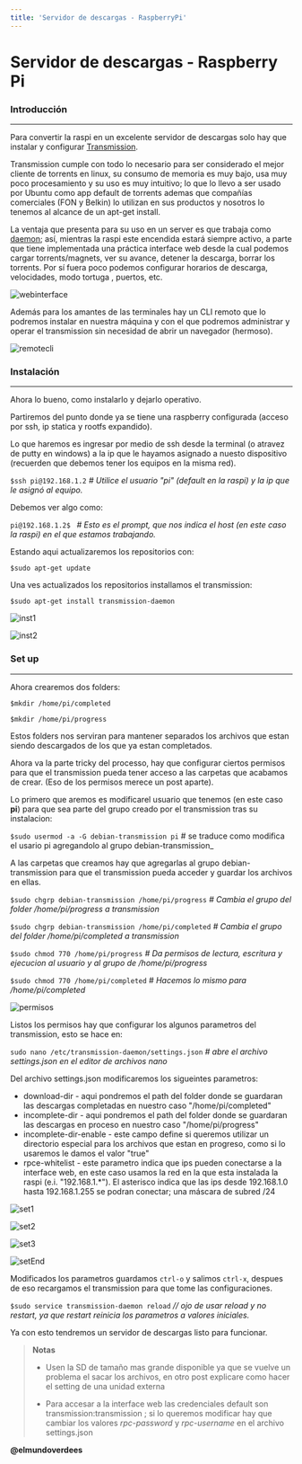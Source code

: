 ```yaml
---
title: 'Servidor de descargas - RaspberryPi'
---
```


# Servidor de descargas - Raspberry Pi

### Introducción
---

Para convertir la raspi en un excelente servidor de descargas solo hay que instalar y configurar [Transmission][1].

Transmission cumple con todo lo necesario para ser considerado el mejor cliente de torrents en linux, su consumo de memoria es muy bajo, usa muy poco procesamiento y su uso es muy intuitivo; lo que lo llevo a ser usado por Ubuntu como app default de torrents ademas que compañías comerciales (FON y Belkin) lo utilizan en sus productos y nosotros lo tenemos al alcance de un apt-get install.

La ventaja que presenta para su uso en un server es que trabaja como [daemon][2]; así, mientras la raspi este encendida estará siempre activo, a parte que tiene implementada una práctica interface web desde la cual podemos cargar torrents/magnets, ver su avance, detener la descarga, borrar los torrents. Por sí fuera poco podemos configurar horarios de descarga, velocidades, modo tortuga , puertos, etc.

![webinterface][imgweb]

Además para los amantes de las terminales hay un CLI remoto que lo podremos instalar en nuestra máquina y con el que podremos administrar y operar el transmission sin necesidad de abrir un navegador (hermoso).

![remotecli][imgrem]

### Instalación
---
Ahora lo bueno, como instalarlo y dejarlo operativo.

Partiremos del punto donde ya se tiene una raspberry configurada (acceso por ssh, ip statica y rootfs expandido).

Lo que haremos es ingresar por medio de ssh desde la terminal (o atravez de putty en windows) a la ip que le hayamos asignado a nuesto dispositivo (recuerden que debemos tener los equipos en la misma red).

`$ssh pi@192.168.1.2` _# Utilice el usuario "pi" (default en la raspi) y la ip que le asignó al equipo._

Debemos ver algo como:

`pi@192.168.1.2$ ` _# Esto es el prompt, que nos indica el host (en este caso la raspi) en el que estamos trabajando._

Estando aqui actualizaremos los repositorios con:

`$sudo apt-get update`

Una ves actualizados los repositorios installamos el transmission:

`$sudo apt-get install transmission-daemon`

![inst1][imginst1]

![inst2][imginst2]


### Set up
---

Ahora crearemos dos folders:

`$mkdir /home/pi/completed`

`$mkdir /home/pi/progress`

Estos folders nos serviran para mantener separados los archivos que estan siendo descargados de los que ya estan completados.

Ahora va la parte tricky del processo, hay que configurar ciertos permisos para que el transmission pueda tener acceso a las carpetas que acabamos de crear. (Eso de los permisos merece un post aparte).

Lo primero que aremos es modificarel usuario que tenemos (en este caso __pi__) para que sea parte del grupo creado por el transmission tras su instalacion:

`$sudo usermod -a -G debian-transmission pi` # se traduce como modifica el usario pi agregandolo al grupo debian-transmission_

A las carpetas que creamos hay que agregarlas al grupo debian-transmission para que el transmission pueda acceder y guardar los archivos en ellas.

`$sudo chgrp debian-transmission /home/pi/progress`  _# Cambia el grupo del folder /home/pi/progress a transmission_

`$sudo chgrp debian-transmission /home/pi/completed` _# Cambia el grupo del folder /home/pi/completed a transmission_

`$sudo chmod 770 /home/pi/progress` _# Da permisos de lectura, escritura y ejecucion al usuario y al grupo de /home/pi/progress_

`$sudo chmod 770 /home/pi/completed`  _# Hacemos lo mismo para /home/pi/completed_


![permisos][imgperm]


Listos los permisos hay que configurar los algunos parametros del transmission, esto se hace en:

`sudo nano /etc/transmission-daemon/settings.json` _# abre el archivo settings.json en el editor de archivos nano_

Del archivo settings.json modificaremos los sigueintes parametros:

* download-dir - aqui pondremos el path del folder donde se guardaran las descargas completadas en nuestro caso "/home/pi/completed"
* incomplete-dir - aqui pondremos el path del folder donde se guardaran las descargas en proceso en nuestro caso "/home/pi/progress"
* incomplete-dir-enable - este campo define si queremos utilizar un directorio especial para los archivos que estan en progreso, como si lo usaremos le damos el valor "true"
* rpce-whitelist - este parametro indica que ips pueden conectarse a la interface web, en este caso usamos la red en la que esta instalada la raspi (e.i. "192.168.1.*").
  El asterisco indica que las ips desde 192.168.1.0 hasta 192.168.1.255 se podran conectar; una máscara de subred /24

![set1][imgset1]

![set2][imgset2]

![set3][imgset3]

![setEnd][imgsetEnd]

Modificados los parametros guardamos `ctrl-o` y salimos `ctrl-x`, despues de eso recargamos el transmission para que tome las configuraciones. 

`$sudo service transmission-daemon reload` _// ojo de usar reload y no restart, ya que restart reinicia los parametros a valores iniciales._

Ya con esto tendremos un servidor de descargas listo para funcionar.

> __Notas__
>
> * Usen la SD de tamaño mas grande disponible ya que se vuelve un problema el sacar los archivos, en otro post explicare como hacer el setting de una unidad externa
>
> * Para accesar a la interface web las credenciales default son transmission:transmission ; si lo queremos modificar hay que cambiar los valores _rpc-password_ y _rpc-username_ en el archivo settings.json

**__@elmundoverdees__**

[1]: http://www.transmissionbt.com/
[2]: http://en.wikipedia.org/wiki/Daemon_(computing)
[imgweb]: /images/blog/rasp3/web.png "Cliente web"
[imgrem]: /images/blog/rasp3/remote.png "Remote-Cli"
[imginst1]: /images/blog/rasp3/inst_transmission.png "Instalacion 1"
[imginst2]: /images/blog/rasp3/inst_transmission_complete.png "Instalacion 2"
[imgperm]: /images/blog/rasp3/permisos.png "Permisos"
[imgset1]: /images/blog/rasp3/setsOri-1.png "Settings 1"
[imgset2]: /images/blog/rasp3/setsOri-2.png "Settings 2"
[imgset3]: /images/blog/rasp3/setsOri-3.png "Settings 3"
[imgsetEnd]: /images/blog/rasp3/setsMod-1.png "Settings Modificados"


